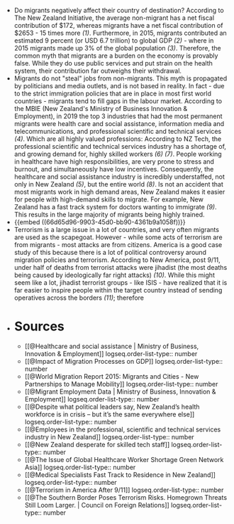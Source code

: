 - Do migrants negatively affect their country of destination? According to The New Zealand Initiative, the average non-migrant has a net fiscal contribution of $172, whereas migrants have a net fiscal contribution of $2653 - 15 times more *(1)*. Furthermore, in 2015, migrants contributed an estimated 9 percent (or USD 6.7 trillion) to global GDP *(2)* - where in 2015 migrants made up 3% of the global population *(3)*. Therefore, the common myth that migrants are a burden on the economy is provably false. While they do use public services and put strain on the health system, their contribution far outweighs their withdrawal.
- Migrants do not "steal" jobs from non-migrants. This myth is propagated by politicians and media outlets, and is not based in reality. In fact - due to the strict immigration policies that are in place in most first world countries - migrants tend to fill gaps in the labour market. According to the MBIE (New Zealand's Ministry of Business Innovation & Employment), in 2019 the top 3 industries that had the most permanent migrants were health care and social assistance, information media and telecommunications, and professional scientific and technical services *(4)*. Which are all highly valued  professions: According to NZ Tech, the professional scientific and technical services industry has a shortage of, and growing demand for, highly skilled workers *(6) (7)*. People working in healthcare have high responsibilities, are very prone to stress and burnout, and simultaneously have low incentives. Consequently, the healthcare and social assistance industry is incredibly understaffed, not only in New Zealand *(5)*, but the entire world *(8)*. Is not an accident that most migrants work in high demand areas, New Zealand makes it easier for people with high-demand skills to migrate. For example, New Zealand has a fast track system for doctors wanting to immigrate *(9)*. This results in the large majority of migrants being highly trained.
- {{embed ((66d65d96-9903-45d0-bb90-4361b9a1058f))}}
- Terrorism is a large issue in a lot of countries, and very often migrants are used as the scapegoat. However - while some acts of terrorism are from migrants - most attacks are from citizens. America is a good case study of this because there is a lot of political controversy around migration policies and terrorism. According to New America, post 9/11, under half of deaths from terrorist attacks were jihadist (the most deaths being caused by ideologically far right attacks) *(10)*. While this might seem like a lot, jihadist terrorist groups - like ISIS - have realized that it is far easier to inspire people within the target country instead of sending operatives across the borders *(11)*; therefore
- # Sources
	- [[@Healthcare and social assistance | Ministry of Business, Innovation & Employment]]
	  logseq.order-list-type:: number
	- [[@Impact of Migration Processes on GDP]]
	  logseq.order-list-type:: number
	- [[@World Migration Report 2015: Migrants and Cities - New Partnerships to Manage Mobility]]
	  logseq.order-list-type:: number
	- [[@Migrant Employment Data | Ministry of Business, Innovation & Employment]]
	  logseq.order-list-type:: number
	- [[@Despite what political leaders say, New Zealand’s health workforce is in crisis – but it’s the same everywhere else]]
	  logseq.order-list-type:: number
	- [[@Employees in the professional, scientific and technical services industry in New Zealand]]
	  logseq.order-list-type:: number
	- [[@New Zealand desperate for skilled tech staff]]
	  logseq.order-list-type:: number
	- [[@The Issue of Global Healthcare Worker Shortage Green Network Asia]]
	  logseq.order-list-type:: number
	- [[@Medical Specialists Fast Track to Residence in New Zealand]]
	  logseq.order-list-type:: number
	- [[@Terrorism in America After 9/11]]
	  logseq.order-list-type:: number
	- [[@The Southern Border Poses Terrorism Risks. Homegrown Threats Still Loom Larger. | Council on Foreign Relations]]
	  logseq.order-list-type:: number
